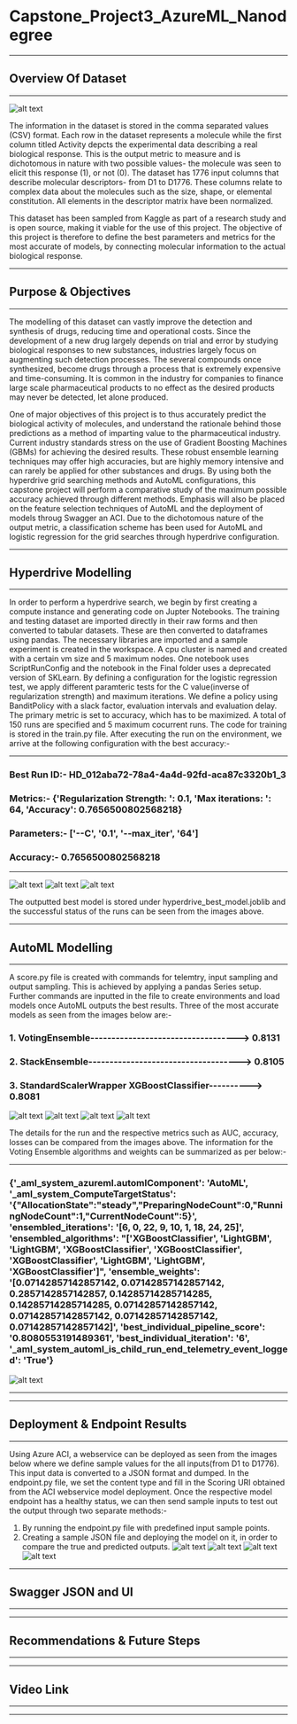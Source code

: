 # Capstone_Project3_AzureML_Nanodegree
***

## Overview Of Dataset
***
![alt text](https://st4.depositphotos.com/4687155/27336/v/600/depositphotos_273364926-stock-video-4k-hexagon-chemical-moleculardata-information.jpg)

The information in the dataset is stored in the comma separated values (CSV) format. Each row in the dataset represents a molecule while the first column titled Activity depcts the experimental data describing a real biological response. This is the output metric to measure and is dichotomous in nature with two possible values- the molecule was seen to elicit this response (1), or not (0). The dataset has 1776 input columns that describe molecular descriptors- from D1 to D1776. These columns relate to complex data about the molecules such as the size, shape, or elemental constitution. All elements in the descriptor matrix have been normalized.

This dataset has been sampled from Kaggle as part of a research study and is open source, making it viable for the use of this project. The objective of this project is therefore to define the best parameters and metrics for the most accurate of models, by connecting molecular information to the actual biological response. 
***

## Purpose & Objectives
***
The modelling of this dataset can vastly improve the detection and synthesis of drugs, reducing time and operational costs. Since the development of a new drug largely depends on trial and error by studying biological responses to new substances, industries largely focus on augmenting such detection processes. The several compounds once synthesized, become drugs through a process that is extremely expensive and time-consuming. It is common in the industry for companies to finance large scale pharmaceutical products to no effect as the desired products may never be detected, let alone produced.

One of major objectives of this project is to thus accurately predict the biological activity of molecules, and understand the rationale behind those predictions as a method of imparting value to the pharmaceutical industry. Current industry standards stress on the use of Gradient Boosting Machines (GBMs) for achieving the desired results. These robust ensemble learning techniques may offer high accuracies, but are highly memory intensive and can rarely be applied for other substances and drugs. By using both the hyperdrive grid searching methods and AutoML configurations, this capstone project will perform a comparative study of the maximum possible accuracy achieved through different methods. Emphasis will also be placed on the feature selection techniques of AutoML and the deployment of models throug Swagger an ACI. Due to the dichotomous nature of the output metric, a classification scheme has been used for AutoML and logistic regression for the grid searches through hyperdrive configuration.
***

## Hyperdrive Modelling
***
In order to perform a hyperdrive search, we begin by first creating a compute instance and generating code on Jupter Notebooks. The training and testing dataset are imported directly in their raw forms and then converted to tabular datasets. These are then converted to dataframes using pandas. The necessary libraries are imported and a sample experiment is created in the workspace. A cpu cluster is named and created with a certain vm size and 5 maximum nodes. One notebook uses ScriptRunConfig and the notebook in the Final folder uses a deprecated version of SKLearn.
By defining a configuration for the logistic regression test, we apply different paramteric tests for the C value(inverse of regularization strength) and maximum iterations. We define a policy using BanditPolicy with a slack factor, evaluation intervals and evaluation delay. The primary metric is set to accuracy, which has to be maximized. A total of 150 runs are specified and 5 maximum cocurrent runs.
The code for training is stored in the train.py file. After executing the run on the environment, we arrive at the following configuration with the best accuracy:-

***************************************************************************************************************************
### Best Run ID:-  HD_012aba72-78a4-4a4d-92fd-aca87c3320b1_3

### Metrics:-  {'Regularization Strength: ': 0.1, 'Max iterations: ': 64, 'Accuracy': 0.7656500802568218}

### Parameters:-  ['--C', '0.1', '--max_iter', '64']

### Accuracy:-  0.7656500802568218
***************************************************************************************************************************
 
![alt text](https://github.com/AmDeep/Capstone_Project3_AzureML_Nanodegree/blob/main/FinalHyperDriveFiles/hdc1.PNG)
![alt text](https://github.com/AmDeep/Capstone_Project3_AzureML_Nanodegree/blob/main/FinalHyperDriveFiles/hdc2.PNG)
![alt text](https://github.com/AmDeep/Capstone_Project3_AzureML_Nanodegree/blob/main/FinalHyperDriveFiles/hdc3.PNG)

The outputted best model is stored under hyperdrive_best_model.joblib and the successful status of the runs can be seen from the images above.

***

## AutoML Modelling
***
A score.py file is created with commands for telemtry, input sampling and output sampling. This is achieved by applying a pandas Series setup. Further commands are inputted in the file to create environments and load models once AutoML outputs the best results. Three of the most accurate models as seen from the images below are:-
### 1. VotingEnsemble-----------------------------------> 0.8131
### 2. StackEnsemble------------------------------------> 0.8105
### 3. StandardScalerWrapper XGBoostClassifier----------> 0.8081
![alt text](https://github.com/AmDeep/Capstone_Project3_AzureML_Nanodegree/blob/main/FinalAutoMLFiles/AUTOMLNANODEGREE.PNG)
![alt text](https://github.com/AmDeep/Capstone_Project3_AzureML_Nanodegree/blob/main/FinalAutoMLFiles/AUTOMLPAGE2.PNG)
![alt text](https://github.com/AmDeep/Capstone_Project3_AzureML_Nanodegree/blob/main/FinalAutoMLFiles/AUTOMLPAGE3.PNG)
![alt text](https://github.com/AmDeep/Capstone_Project3_AzureML_Nanodegree/blob/main/FinalAutoMLFiles/AUTOMLPAGE6.PNG)


The details for the run and the respective metrics such as AUC, accuracy, losses can be compared from the images above. The information for the Voting Ensemble algorithms and weights can be summarized as per below:-
**************************************************************************************************************************

### {'_aml_system_azureml.automlComponent': 'AutoML', '_aml_system_ComputeTargetStatus': '{"AllocationState":"steady","PreparingNodeCount":0,"RunningNodeCount":1,"CurrentNodeCount":5}', 'ensembled_iterations': '[6, 0, 22, 9, 10, 1, 18, 24, 25]', 'ensembled_algorithms': "['XGBoostClassifier', 'LightGBM', 'LightGBM', 'XGBoostClassifier', 'XGBoostClassifier', 'XGBoostClassifier', 'LightGBM', 'LightGBM', 'XGBoostClassifier']", 'ensemble_weights': '[0.07142857142857142, 0.07142857142857142, 0.2857142857142857, 0.14285714285714285, 0.14285714285714285, 0.07142857142857142, 0.07142857142857142, 0.07142857142857142, 0.07142857142857142]', 'best_individual_pipeline_score': '0.8080553191489361', 'best_individual_iteration': '6', '_aml_system_automl_is_child_run_end_telemetry_event_logged': 'True'}
![alt text](https://github.com/AmDeep/Capstone_Project3_AzureML_Nanodegree/blob/main/FinalAutoMLFiles/AUTOMLPAGE7.PNG)
***************************************************************************************************************************

***

## Deployment & Endpoint Results
***
Using Azure ACI, a webservice can be deployed as seen from the images below where we define sample values for the all inputs(from D1 to D1776). This input data is converted to a JSON format and dumped. In the endpoint.py file, we set the content type and fill in the Scoring URI obtained from the ACI webservice model deployment. Once the respective model endpoint has a healthy status, we can then send sample inputs to test out the output through two separate methods:-
1. By running the endpoint.py file with predefined input sample points.
2. Creating a sample JSON file and deploying the model on it, in order to compare the true and predicted outputs.
![alt text](https://github.com/AmDeep/Capstone_Project3_AzureML_Nanodegree/blob/main/FinalAutoMLFiles/AUTOMLPAGE4.PNG)
![alt text](https://github.com/AmDeep/Capstone_Project3_AzureML_Nanodegree/blob/main/FinalAutoMLFiles/AUTOMLPAGE5.PNG)
![alt text](https://github.com/AmDeep/Capstone_Project3_AzureML_Nanodegree/blob/main/FinalAutoMLFiles/DEPLOYMENT.PNG)
![alt text](https://github.com/AmDeep/Capstone_Project3_AzureML_Nanodegree/blob/main/FinalAutoMLFiles/MODELDEPLOYAUTOML.PNG)
***

## Swagger JSON and UI
***

***


## Recommendations & Future Steps
***

***

## Video Link
***

***
